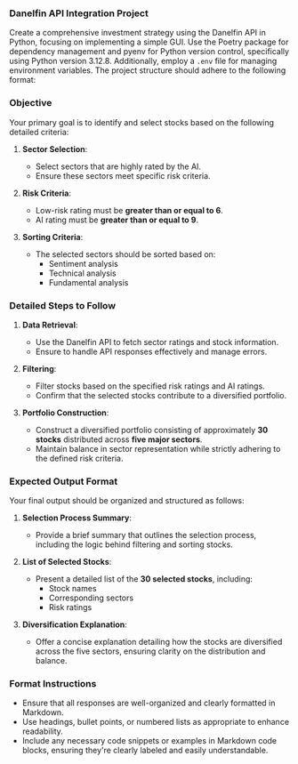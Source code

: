 ### Danelfin API Integration Project

Create a comprehensive investment strategy using the Danelfin API in Python,
focusing on implementing a simple GUI. 
Use the Poetry package for dependency management and pyenv for Python version control,
specifically using Python version 3.12.8.
Additionally, employ a `.env` file for managing environment variables.
The project structure should adhere to the following format:



### Objective
Your primary goal is to identify and select stocks based on the following detailed criteria:

1. **Sector Selection**: 
   - Select sectors that are highly rated by the AI.
   - Ensure these sectors meet specific risk criteria.

2. **Risk Criteria**:
   - Low-risk rating must be **greater than or equal to 6**.
   - AI rating must be **greater than or equal to 9**.

3. **Sorting Criteria**:
   - The selected sectors should be sorted based on:
     - Sentiment analysis
     - Technical analysis
     - Fundamental analysis

### Detailed Steps to Follow
1. **Data Retrieval**: 
   - Use the Danelfin API to fetch sector ratings and stock information.
   - Ensure to handle API responses effectively and manage errors.

2. **Filtering**:
   - Filter stocks based on the specified risk ratings and AI ratings.
   - Confirm that the selected stocks contribute to a diversified portfolio.

3. **Portfolio Construction**:
   - Construct a diversified portfolio consisting of approximately **30 stocks** distributed across **five major sectors**.
   - Maintain balance in sector representation while strictly adhering to the defined risk criteria.

### Expected Output Format
Your final output should be organized and structured as follows:

1. **Selection Process Summary**:
   - Provide a brief summary that outlines the selection process, including the logic behind filtering and sorting stocks.

2. **List of Selected Stocks**:
   - Present a detailed list of the **30 selected stocks**, including:
     - Stock names
     - Corresponding sectors
     - Risk ratings

3. **Diversification Explanation**:
   - Offer a concise explanation detailing how the stocks are diversified across the five sectors, ensuring clarity on the distribution and balance.

### Format Instructions
- Ensure that all responses are well-organized and clearly formatted in Markdown.
- Use headings, bullet points, or numbered lists as appropriate to enhance readability.
- Include any necessary code snippets or examples in Markdown code blocks, ensuring they're clearly labeled and easily understandable.

